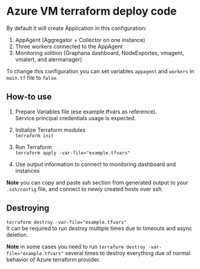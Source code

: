 # Azure VM terraform deploy code
By default it will create Application in this configuration:

1. AppAgent (Aggregator + Collector on one instance)
2. Three workers connected to the AppAgent
3. Monitoring solition (Graphana dashboard, NodeExportes, vmagent, vmalert, and alermanager)

To change this configuration you can set variables `appagent` and `workers` in `main.tf` file to `false`.

## How-to use

1. Prepare Variables file (ese example.tfvars as reference).   
   Service principal credentials usage is expected.

2. Initialize Terraform modules   
   `terraform init`

3. Run Terraform   
   `terraform apply -var-file="example.tfvars"`

4. Use output information to connect to monitoring dashboard and instances   

**Note** you can copy and paste ssh section from generated output to your `.ssh/config` file, and connect to newly created hosts over ssh.

## Destroying

`terraform destroy -var-file="example.tfvars"`    
It can be required to run destroy multiple times due to timeouts and async deletion.   

**Note** in some cases you need to run `terraform destroy -var-file="example.tfvars"` several times to destroy everything due of normal behavior of Azure terraform provider.